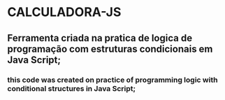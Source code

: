 # CALCULADORA-JS

## Ferramenta criada na pratica de logica de programação com estruturas condicionais em Java Script;
### this code was created on practice of programming logic with conditional structures in Java Script;
